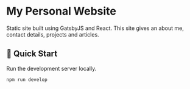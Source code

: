 # My Personal Website

Static site built using GatsbyJS and React. This site gives an about me, contact details, projects and articles.

## 🚀 Quick Start

Run the development server locally.

```shell
npm run develop
```
